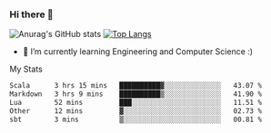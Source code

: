 ### Hi there 👋

![Anurag's GitHub stats](https://github-readme-stats.vercel.app/api?username=MatteoIorio11&show_icons=true&theme=dark) 
[![Top Langs](https://github-readme-stats.vercel.app/api/top-langs/?username=MatteoIorio11&theme=dark)](https://github.com/MatteoIorio11/github-readme-stats)

- 🌱 I’m currently learning Engineering and Computer Science :)

<!--
**MatteoIorio11/MatteoIorio11** is a ✨ _special_ ✨ repository because its `README.md` (this file) appears on your GitHub profile.

Here are some ideas to get you started:

- 🔭 I’m currently working on ...
- 🌱 I’m currently learning ...
- 👯 I’m looking to collaborate on ...
- 🤔 I’m looking for help with ...
- 💬 Ask me about ...
- 📫 How to reach me: ...
- 😄 Pronouns: ...
- ⚡ Fun fact: ...
-->
My Stats
<!--START_SECTION:waka-->

```txt
Scala      3 hrs 15 mins   ██████████▓░░░░░░░░░░░░░░   43.07 %
Markdown   3 hrs 9 mins    ██████████▒░░░░░░░░░░░░░░   41.90 %
Lua        52 mins         ███░░░░░░░░░░░░░░░░░░░░░░   11.51 %
Other      12 mins         ▓░░░░░░░░░░░░░░░░░░░░░░░░   02.73 %
sbt        3 mins          ▒░░░░░░░░░░░░░░░░░░░░░░░░   00.81 %
```

<!--END_SECTION:waka-->
